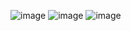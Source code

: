 ![image](https://user-images.githubusercontent.com/96412405/230285473-6ed1b24c-1f66-4e34-8d26-fde2a710634a.png)
![image](https://user-images.githubusercontent.com/96412405/233834419-b115beaa-5b9c-4810-89e8-798a06dee625.png)
![image](https://user-images.githubusercontent.com/96412405/233834442-ddca1c33-2896-49c0-a608-3a2aafb8852a.png)
